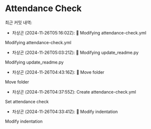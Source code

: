 # Attendance Check

최근 커밋 내역:

- 차상곤 (2024-11-26T05:16:02Z): 🚧 Modifying attendance-check.yml

Modifying attendance-check.yml
- 차상곤 (2024-11-26T05:03:21Z): 🚧 Modifying update_readme.py

Modifying update_readme.py
- 차상곤 (2024-11-26T04:43:16Z): 🚧 Move folder

Move folder
- 차상곤 (2024-11-26T04:37:55Z): Create attendance-check.yml

Set attendance check
- 차상곤 (2024-11-26T04:33:41Z): 🚧 Modify indentation

Modify indentation